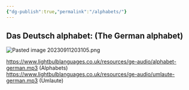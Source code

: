 ```yaml
---
{"dg-publish":true,"permalink":"/alphabets/"}
---
```


## Das Deutsch alphabet: (The German alphabet)

![Pasted image 20230911203105.png](/img/user/Pasted%20image%2020230911203105.png)

https://www.lightbulblanguages.co.uk/resources/ge-audio/alphabet-german.mp3 (Alphabets)
https://www.lightbulblanguages.co.uk/resources/ge-audio/umlaute-german.mp3 (Umlaute)
